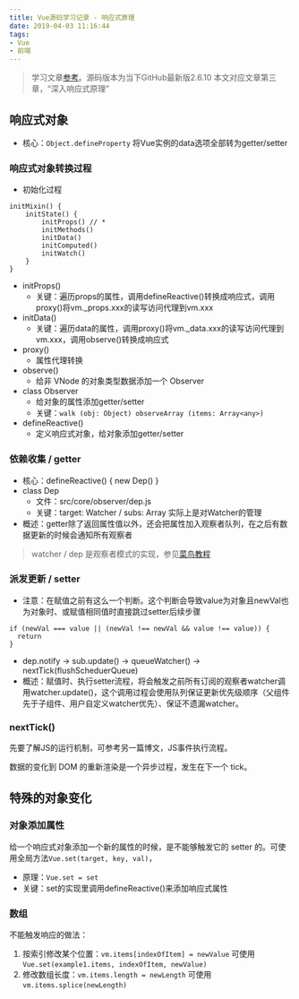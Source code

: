 ```yaml
---
title: Vue源码学习记录 - 响应式原理
date: 2019-04-03 11:16:44
tags:
- Vue
- 前端
---
```


> 学习文章[参考](https://ustbhuangyi.github.io/vue-analysis/)。源码版本为当下GitHub最新版2.6.10
> 本文对应文章第三章，“深入响应式原理”

## 响应式对象 

* 核心：`Object.defineProperty` 将Vue实例的data选项全部转为getter/setter

### 响应式对象转换过程

* 初始化过程

````
initMixin() {
    initState() {
        initProps() // * 
        initMethods()
        initData()
        initComputed()
        initWatch()
    }
}
````

* initProps()
  * 关键：遍历props的属性，调用defineReactive()转换成响应式，调用proxy()将vm._props.xxx的读写访问代理到vm.xxx
* initData()
  * 关键：遍历data的属性，调用proxy()将vm._data.xxx的读写访问代理到vm.xxx，调用observe()转换成响应式
* proxy()
  * 属性代理转换
* observe()
  * 给非 VNode 的对象类型数据添加一个 Observer
* class Observer
  * 给对象的属性添加getter/setter
  * 关键：`walk (obj: Object) observeArray (items: Array<any>)`
* defineReactive()
  * 定义响应式对象，给对象添加getter/setter

### 依赖收集 / getter

* 核心：defineReactive() { new Dep() }
* class Dep
  * 文件：src/core/observer/dep.js
  * 关键：target: Watcher / subs: Array<Watcher> 实际上是对Watcher的管理
* 概述：getter除了返回属性值以外，还会把属性加入观察者队列，在之后有数据更新的时候会通知所有观察者

> watcher / dep 是观察者模式的实现，参见[菜鸟教程](http://www.runoob.com/design-pattern/observer-pattern.html)

### 派发更新 / setter

* 注意：在赋值之前有这么一个判断。这个判断会导致value为对象且newVal也为对象时、或赋值相同值时直接跳过setter后续步骤

````
if (newVal === value || (newVal !== newVal && value !== value)) {
  return
}
````

* dep.notify -> sub.update() -> queueWatcher() -> nextTick(flushScheduerQueue) 
* 概述：赋值时、执行setter流程，将会触发之前所有订阅的观察者watcher调用watcher.update()，这个调用过程会使用队列保证更新优先级顺序（父组件先于子组件、用户自定义watcher优先）、保证不遗漏watcher。

### nextTick()

先要了解JS的运行机制，可参考另一篇博文，JS事件执行流程。

数据的变化到 DOM 的重新渲染是一个异步过程，发生在下一个 tick。

## 特殊的对象变化

### 对象添加属性

给一个响应式对象添加一个新的属性的时候，是不能够触发它的 setter 的。可使用全局方法`Vue.set(target, key, val)`，

* 原理：`Vue.set = set`
* 关键：set的实现里调用defineReactive()来添加响应式属性

### 数组

不能触发响应的做法：

1. 按索引修改某个位置：`vm.items[indexOfItem] = newValue` 可使用`Vue.set(example1.items, indexOfItem, newValue)`
2. 修改数组长度：`vm.items.length = newLength` 可使用`vm.items.splice(newLength)`
